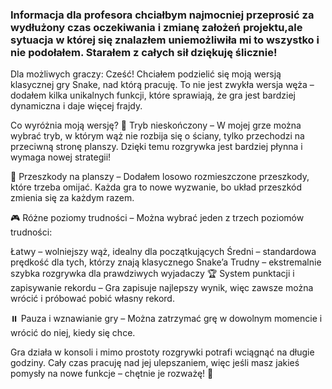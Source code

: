 ### Informacja dla profesora chciałbym najmocniej przeprosić za wydłużony czas oczekiwania i zmianę założeń projektu,ale sytuacja w której się znalazłem uniemożliwiła mi to wszystko i nie podołałem. Starałem z całych sił dziękuję ślicznie!

Dla możliwych graczy:
Cześć! Chciałem podzielić się moją wersją klasycznej gry Snake, nad którą pracuję. To nie jest zwykła wersja węża – dodałem kilka unikalnych funkcji, które sprawiają, że gra jest bardziej dynamiczna i daje więcej frajdy.

Co wyróżnia moją wersję?
🐍 Tryb nieskończony – W mojej grze można wybrać tryb, w którym wąż nie rozbija się o ściany, tylko przechodzi na przeciwną stronę planszy. Dzięki temu rozgrywka jest bardziej płynna i wymaga nowej strategii!

🚧 Przeszkody na planszy – Dodałem losowo rozmieszczone przeszkody, które trzeba omijać. Każda gra to nowe wyzwanie, bo układ przeszkód zmienia się za każdym razem.

🎮 Różne poziomy trudności – Można wybrać jeden z trzech poziomów trudności:

Łatwy – wolniejszy wąż, idealny dla początkujących
Średni – standardowa prędkość dla tych, którzy znają klasycznego Snake’a
Trudny – ekstremalnie szybka rozgrywka dla prawdziwych wyjadaczy
🏆 System punktacji i zapisywanie rekordu – Gra zapisuje najlepszy wynik, więc zawsze można wrócić i próbować pobić własny rekord.

⏸️ Pauza i wznawianie gry – Można zatrzymać grę w dowolnym momencie i wrócić do niej, kiedy się chce.

Gra działa w konsoli i mimo prostoty rozgrywki potrafi wciągnąć na długie godziny. Cały czas pracuję nad jej ulepszaniem, więc jeśli masz jakieś pomysły na nowe funkcje – chętnie je rozważę! 🚀
